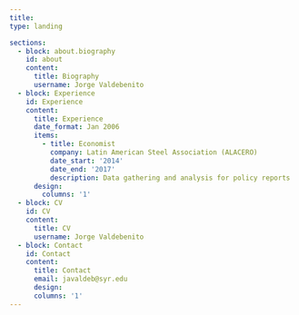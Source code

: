 ```yaml
---
title: 
type: landing

sections:
  - block: about.biography
    id: about
    content:
      title: Biography
      username: Jorge Valdebenito
  - block: Experience
    id: Experience
    content:
      title: Experience
      date_format: Jan 2006
      items:
        - title: Economist
          company: Latin American Steel Association (ALACERO)
          date_start: '2014'
          date_end: '2017'
          description: Data gathering and analysis for policy reports
      design:
        columns: '1'
  - block: CV
    id: CV
    content:
      title: CV
      username: Jorge Valdebenito
  - block: Contact
    id: Contact
    content:
      title: Contact
      email: javaldeb@syr.edu
      design:
      columns: '1'
---
```

